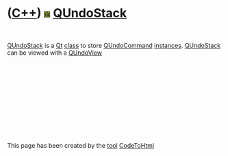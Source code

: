 



 

 

 

 

 

([C++](Cpp.htm)) ![Qt](PicQt.png) [QUndoStack](CppQUndoStack.htm)
=================================================================

 

[QUndoStack](CppQUndoStack.htm) is a [Qt](CppQt.htm)
[class](CppClass.htm) to store [QUndoCommand](CppQUndoCommand.htm)
[instances](CppInstance.htm). [QUndoStack](CppQUndoStack.htm) can be
viewed with a [QUndoView](CppQUndoView.htm)

 

 

 

 

 





 




This page has been created by the [tool](Tools.htm)
[CodeToHtml](ToolCodeToHtml.htm)
